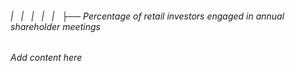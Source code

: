 ###### |   |   |   |   |   ├── Percentage of retail investors engaged in annual shareholder meetings

*Add content here*